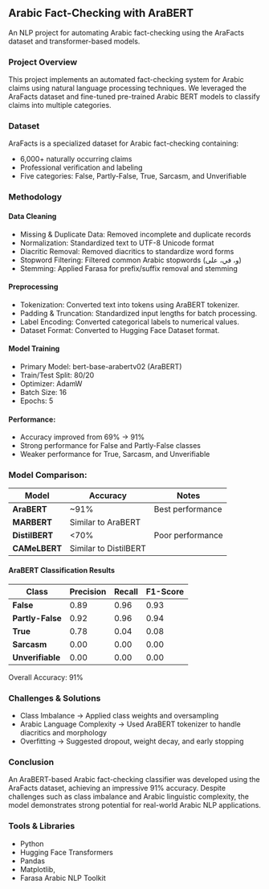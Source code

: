 
## Arabic Fact-Checking with AraBERT
An NLP project for automating Arabic fact-checking using the AraFacts dataset and transformer-based models.
### Project Overview
This project implements an automated fact-checking system for Arabic claims using natural language processing techniques. We leveraged the AraFacts dataset and fine-tuned pre-trained Arabic BERT models to classify claims into multiple categories.
### Dataset
AraFacts is a specialized dataset for Arabic fact-checking containing:
- 6,000+ naturally occurring claims
- Professional verification and labeling
- Five categories: False, Partly-False, True, Sarcasm, and Unverifiable

### Methodology
#### Data Cleaning
- Missing & Duplicate Data: Removed incomplete and duplicate records
- Normalization: Standardized text to UTF-8 Unicode format
- Diacritic Removal: Removed diacritics to standardize word forms
- Stopword Filtering: Filtered common Arabic stopwords (و، في، على)
- Stemming: Applied Farasa for prefix/suffix removal and stemming

#### Preprocessing
- Tokenization: Converted text into tokens using AraBERT tokenizer.
- Padding & Truncation: Standardized input lengths for batch processing.
- Label Encoding: Converted categorical labels to numerical values.
- Dataset Format: Converted to Hugging Face Dataset format.

#### Model Training
- Primary Model: bert-base-arabertv02 (AraBERT)
- Train/Test Split: 80/20
- Optimizer: AdamW
- Batch Size: 16
- Epochs: 5

#### Performance:
- Accuracy improved from 69% → 91%
- Strong performance for False and Partly-False classes
- Weaker performance for True, Sarcasm, and Unverifiable

### Model Comparison:

| Model          | Accuracy              | Notes            |
| -------------- | --------------------- | ---------------- |
| **AraBERT**    | ~91%                  | Best performance |
| **MARBERT**    | Similar to AraBERT    |                  |
| **DistilBERT** | <70%                  | Poor performance |
| **CAMeLBERT**  | Similar to DistilBERT |                  |

#### AraBERT Classification Results
| **Class**        | **Precision** | **Recall** | **F1-Score** |
| ---------------- | ------------- | ---------- | ------------ |
| **False**        | 0.89          | 0.96       | 0.93         |
| **Partly-False** | 0.92          | 0.96       | 0.94         |
| **True**         | 0.78          | 0.04       | 0.08         |
| **Sarcasm**      | 0.00          | 0.00       | 0.00         |
| **Unverifiable** | 0.00          | 0.00       | 0.00         |

Overall Accuracy: 91%

### Challenges & Solutions
- Class Imbalance → Applied class weights and oversampling
- Arabic Language Complexity → Used AraBERT tokenizer to handle diacritics and morphology
- Overfitting → Suggested dropout, weight decay, and early stopping

### Conclusion
An AraBERT-based Arabic fact-checking classifier was developed using the AraFacts dataset, achieving an impressive 91% accuracy.
Despite challenges such as class imbalance and Arabic linguistic complexity, the model demonstrates strong potential for real-world Arabic NLP applications.

### Tools & Libraries
- Python
- Hugging Face Transformers
- Pandas
- Matplotlib, 
- Farasa Arabic NLP Toolkit
